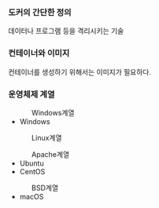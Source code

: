 <html>
  <title>
    <h1>이론 : 기본 개념</h1>
  </title>
  <h3>
    도커의 간단한 정의
  </h3>
  <p>데이터나 프로그램 등을 격리시키는 기술</p>

  <h3>
    컨테이너와 이미지
  </h3>
  <p>컨테이너를 생성하기 위해서는 이미지가 필요하다.</p>
  
  <h3>
    운영체제 계열
  </h3>
  <ul>
    <ul>Windows계열</ul>
      <li>Windows</li>
    <ul>Linux계열</ul>
      <ul>Apache계열</ul>
        <li>Ubuntu</li>
        <li>CentOS</li>
      <ul>BSD계열</ul>
        <li>macOS</li>

  </ul>
  
</html>
